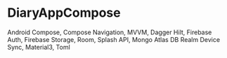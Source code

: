 # DiaryAppCompose
Android Compose, Compose Navigation, MVVM, Dagger Hilt, Firebase Auth, Firebase Storage, Room, Splash API, Mongo Atlas DB Realm Device Sync, Material3, Toml

